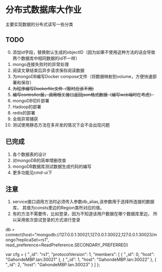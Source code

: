 # 分布式数据库大作业

主要实现数据的分布式读写一些分类

## TODO
0. 添加id字段，替换默认生成的objectID（因为如果不使用这种方法的话会导致两个数据库中相同数据的id不一样）
1. mongo连接失败时的异常处理
2. 阅读文章结束后异步请求保存阅读数据
3. 为mongoDB编写Docker compose文件（将数据映射到volume，方便快速部署和保存）
4.  ~~为程序编写Dockerfile文件（暂时应该不用)~~
5. ~~编写controller层，调用相关接口返回json格式数据（编写web端时在考虑）~~
6. mongoDB切片部署
7. Hadoop的部署
8. redis的部署
9. 全局异常捕获
10. 测试使用静态方法在多并发的情况下会不会出现问题

## 已完成
1. 各个数据表的设计
2. 对mongoDB的简单增删改查
3. mongoDB数据库测试数据生成代码的编写
4. 更多功能见cmd-ui下

## 注意
1. service接口调用方法时必须传入参数db_alias,该参数用于选择所连接的数据库，
    其值为consts里边的Region类所对应的值。
2. 有的方法不需要传，比如登录，因为不知道该用户数据在哪个数据库里边，
       所以采用依次尝试登录的方式进行登录
       
db = connect(host="mongodb://127.0.0.1:30021,127.0.0.1:30022,127.0.0.1:30023/mongo?replicaSet=rs1", read_preference=ReadPreference.SECONDARY_PREFERRED)


   var cfg = {
        "_id": "rs1",
        "protocolVersion": 1,
        "members": [
            {
                "_id": 0,
                "host": "GahondeMBP.lan:30021"
            },
            {
                "_id": 1,
                "host": "GahondeMBP.lan:30022"
            },
            {
                "_id": 2,
                "host": "GahondeMBP.lan:30023"
            }
        ]
    };